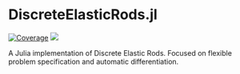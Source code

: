# DiscreteElasticRods.jl

[![Coverage](https://codecov.io/gh/jamesgabbard/DiscreteElasticRods.jl/branch/master/graph/badge.svg)](https://codecov.io/gh/jamesgabbard/DiscreteElasticRods.jl)
[![](https://img.shields.io/badge/docs-stable-blue.svg)](https://jamesgabbard.github.io/DiscreteElasticRods.jl/stable)

A Julia implementation of Discrete Elastic Rods. Focused on flexible problem
specification and automatic differentiation.
